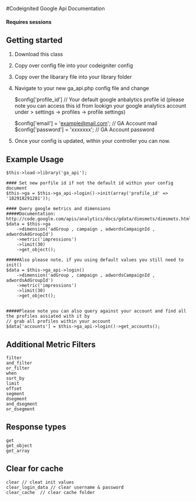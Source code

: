 #Codeignited Google Api Documentation

#### Requires sessions

## Getting started

1. Download this class
2. Copy over config file into your codeigniter config
3. Copy over the libarary file into your library folder
4. Navigate to your new ga_api.php config file and change 

	$config['profile_id'] // Your default google anbalytics profile id
	(please note you can access this id from lookign your google analytics account under > settings -> profiles -> profile settings)

	$config['email']		= 'example@mail.com'; // GA Account mail
	$config['password']		= 'xxxxxxx'; // GA Account password

5. Once your config is updated, within your controller you can now.

## Example Usage

	$this->load->library('ga_api');

	#### Set new porfile id if not the default id within your config document
	$this->ga = $this->ga_api->login()->init(array('profile_id' => '182918291281'));

	#### Query google metrics and dimensions
	#####Documentation: http://code.google.com/apis/analytics/docs/gdata/dimsmets/dimsmets.html)
	$data = $this->ga
		->dimension('adGroup , campaign , adwordsCampaignId , adwordsAdGroupId')
		->metric('impressions')
		->limit(30)
		->get_object();

	#####Also please note, if you using default values you still need to init()
	$data = $this->ga_api->login()
		->dimension('adGroup , campaign , adwordsCampaignId , adwordsAdGroupId')
		->metric('impressions')
		->limit(30)
		->get_object();


	#####Please note you can also query against your account and find all the profiles assiated with it by
	// grab all profiles within your account
	$data['accounts'] = $this->ga_api->login()->get_accounts();

## Additional Metric Filters

	filter
	and_filter
	or_filter
	when
	sort_by
	limit
	offset
	segment
	dsegment
	and_dsegment
	or_dsegment

## Response types

	get
	get_object
	get_array

## Clear for cache

	clear // cleat init values
	clear_login_data // clear username & password
	clear_cache	 // clear cache folder

